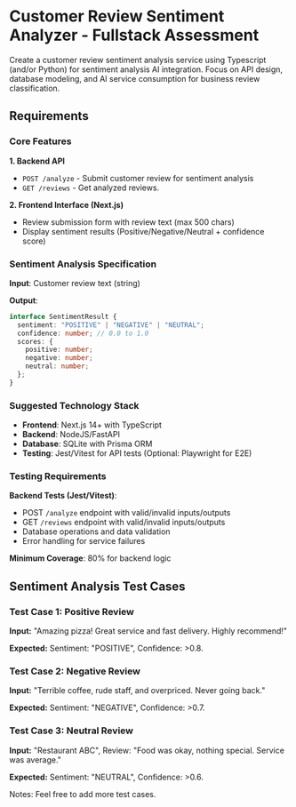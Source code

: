 # Customer Review Sentiment Analyzer - Fullstack Assessment

Create a customer review sentiment analysis service using Typescript (and/or Python) for sentiment analysis AI integration. Focus on API design, database modeling, and AI service consumption for business review classification.

## Requirements

### Core Features

**1. Backend API**

- `POST /analyze` - Submit customer review for sentiment analysis
- `GET /reviews` - Get analyzed reviews.

**2. Frontend Interface (Next.js)**

- Review submission form with review text (max 500 chars)
- Display sentiment results (Positive/Negative/Neutral + confidence score)

### Sentiment Analysis Specification

**Input**: Customer review text (string)

**Output**:

```typescript
interface SentimentResult {
  sentiment: "POSITIVE" | "NEGATIVE" | "NEUTRAL";
  confidence: number; // 0.0 to 1.0
  scores: {
    positive: number;
    negative: number;
    neutral: number;
  };
}
```

### Suggested Technology Stack

- **Frontend**: Next.js 14+ with TypeScript
- **Backend**: NodeJS/FastAPI
- **Database**: SQLite with Prisma ORM
- **Testing**: Jest/Vitest for API tests (Optional: Playwright for E2E)

### Testing Requirements

**Backend Tests (Jest/Vitest)**:

- POST `/analyze` endpoint with valid/invalid inputs/outputs
- GET `/reviews` endpoint with valid/invalid inputs/outputs
- Database operations and data validation
- Error handling for service failures

**Minimum Coverage**: 80% for backend logic

## Sentiment Analysis Test Cases

### Test Case 1: Positive Review

**Input:** "Amazing pizza! Great service and fast delivery. Highly recommend!"

**Expected:** Sentiment: "POSITIVE", Confidence: >0.8.

### Test Case 2: Negative Review

**Input:** "Terrible coffee, rude staff, and overpriced. Never going back."

**Expected:** Sentiment: "NEGATIVE", Confidence: >0.7.

### Test Case 3: Neutral Review

**Input:** "Restaurant ABC", Review: "Food was okay, nothing special. Service was average."

**Expected:** Sentiment: "NEUTRAL", Confidence: >0.6.

Notes: Feel free to add more test cases.
